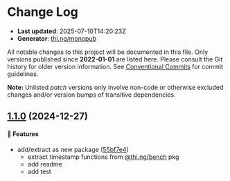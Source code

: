 # Change Log

- **Last updated**: 2025-07-10T14:20:23Z
- **Generator**: [thi.ng/monopub](https://thi.ng/monopub)

All notable changes to this project will be documented in this file.
Only versions published since **2022-01-01** are listed here.
Please consult the Git history for older version information.
See [Conventional Commits](https://conventionalcommits.org/) for commit guidelines.

**Note:** Unlisted _patch_ versions only involve non-code or otherwise excluded changes
and/or version bumps of transitive dependencies.

## [1.1.0](https://github.com/thi-ng/umbrella/tree/@thi.ng/timestamp@1.1.0) (2024-12-27)

#### 🚀 Features

- add/extract as new package ([55bf7e4](https://github.com/thi-ng/umbrella/commit/55bf7e4))
  - extract timestamp functions from [@thi.ng/bench](https://github.com/thi-ng/umbrella/tree/main/packages/bench) pkg
  - add readme
  - add test
